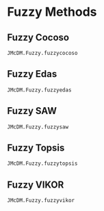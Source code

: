 # Fuzzy Methods 

## Fuzzy Cocoso
```@docs
JMcDM.Fuzzy.fuzzycocoso
```

## Fuzzy Edas 
```@docs
JMcDM.Fuzzy.fuzzyedas
```

## Fuzzy SAW
```@docs
JMcDM.Fuzzy.fuzzysaw
```

## Fuzzy Topsis
```@docs
JMcDM.Fuzzy.fuzzytopsis
```

## Fuzzy VIKOR
```@docs
JMcDM.Fuzzy.fuzzyvikor
```